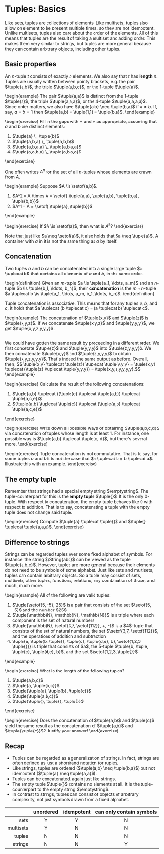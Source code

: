 # Tuples: Basics

Like sets, tuples are collections of elements.
Like multisets, tuples also allow on element to be present multiple times, so they are not idempotent.
Unlike multisets, tuples also care about the order of the elements.
All of this means that tuples are the result of taking a multiset and adding order.
This makes them very similar to strings, but tuples are more general because they can contain arbitrary objects, including other tuples.


## Basic properties

An $n$-tuple $t$ consists of exactly $n$ elements.
We also say that $t$ has **length** $n$.
Tuples are usually written between pointy brackets, e.g. the pair $\tuple{a,b}$, the triple $\tuple{a,b,c}$, or the $1$-tuple $\tuple{a}$.

\begin{example}
The pair $\tuple{a,a}$ is distinct from the 1-tuple $\tuple{a}$, the triple $\tuple{a,a,a}$, or the $4$-tuple $\tuple{a,a,a,a}$.
Since order matters, we also have $\tuple{a,b} \neq \tuple{b,a}$ if $a \neq b$.
If, say, $a = b = 1$ then $\tuple{a,b} = \tuple{1,1} = \tuple{b,a}$.
\end{example}

\begin{exercise}
Fill in the gaps with $=$ and $\neq$ as appropriate, assuming that $a$ and $b$ are distinct elements:

<ol>
<li>$\tuple{a} \_ \tuple{b}$</li>
<li>$\tuple{a,b,a} \_ \tuple{a,b,b}$</li>
<li>$\tuple{a,b,a,a} \_ \tuple{a,b,a,a}$</li>
<li>$\tuple{a,a,b,a} \_ \tuple{a,b,a,a}$</li>
</ol>
\end{exercise}

One often writes $A^n$ for the set of all $n$-tuples whose elements are drawn from $A$.

\begin{example}
Suppose $A \is \setof{a,b}$.

<ol>
<li>$A^2 = A \times A = \setof{ \tuple{a,a}, \tuple{a,b}, \tuple{b,a}, \tuple{b,b}}$</li>
<li>$A^1 = A = \setof{ \tuple{a}, \tuple{b}}$</li>
</ol>
\end{example}

\begin{exercise}
If $A \is \setof{a}$, then what is $A^5$?
\end{exercise}

Note that just like $a \neq \setof{a}$, it also holds that $a \neq \tuple{a}$.
A container with $a$ in it is not the same thing as $a$ by itself.


## Concatenation

Two tuples $a$ and $b$ can be concatenated into a single large tuple $a \tuplecat b$ that contains all elements of $a$ and $b$, in the same order.

\begin{definition}
Given an $m$-tuple $a \is \tuple{a_1, \ldots, a_m}$ and an $n$-tuple $b \is \tuple{b_1, \ldots, b_n}$,
their <b>concatenation</b> is the $m+n$-tuple
$a \tuplecat b \is \tuple{a_1, \ldots, a_m, b_1, \ldots, b_n}$.
\end{definition}

Tuple concatenation is associative.
This means that for any tuples $a$, $b$, and $c$, it holds that $a \tuplecat (b \tuplecat c) = (a \tuplecat b) \tuplecat c$.

\begin{example}
The concatenation of $\tuple{x,y}$ and $\tuple{z}$ is $\tuple{x,y,z}$.
If we concatenate $\tuple{x,y,z}$ and $\tuple{y,y,y,}$, we get $\tuple{x,y,z,y,y,y}$.

<br>
We could have gotten the same result by proceeding in a different order.
We first concetate $\tuple{z}$ and $\tuple{y,y,y}$ into $\tuple{z,y,y,y}$.
We then concatenate $\tuple{x,y}$ and $\tuple{z,y,y,y}$ to obtain $\tuple{x,y,z,y,y,y}$.
That's indeed the same output as before.
Overall, then,
$$(\tuple{x,y} \tuplecat \tuple{z}) \tuplecat \tuple{y,y,y} = \tuple{x,y} \tuplecat (\tuple{z} \tuplecat \tuple{y,y,y}) = \tuple{x,y,z,y,y,y,y}.$$
\end{example}

\begin{exercise}
Calculate the result of the following concatenations:

<ol>
<li>$\tuple{a,b} \tuplecat ((\tuple{c} \tuplecat \tuple{a,b}) \tuplecat \tuple{a,c,e})$</li>
<li>$(\tuple{a,b} \tuplecat \tuple{c}) \tuplecat (\tuple{a,b} \tuplecat \tuple{a,c,e})$</li>
</ol>
\end{exercise}

\begin{exercise}
Write down all possible ways of obtaining $\tuple{a,b,c,d}$ via concatenation of tuples whose length is at least $1$.
For instance, one possible way is $\tuple{a,b} \tuplecat \tuple{c, d}$, but there's several more.
\end{exercise}

\begin{exercise}
Tuple concatenation is not commutative.
That is to say, for some tuples $a$ and $b$ it is not the case that $a \tuplecat b = b \tuplecat a$.
Illustrate this with an example.
\end{exercise}


## The empty tuple

Remember that strings had a special empty string $\emptystring$.
The tuple-counterpart for this is the **empty tuple** $\tuple{}$.
It is the only 0-tuple.
With respect to concatenation, the empty tuple behaves like $0$ with respect to addition.
That is to say, concatenating a tuple with the empty tuple does not change said tuple.

\begin{exercise}
Compute $\tuple{a} \tuplecat \tuple{}$ and $\tuple{} \tuplecat \tuple{a,a,a}$.
\end{exercise}


## Difference to strings

Strings can be regarded tuples over some fixed alphabet of symbols.
For instance, the string $\String{abc}$ can be viewed as the tuple $\tuple{a,b,c}$.
However, tuples are more general because their elements do not need to be symbols of some alphabet.
Just like sets and multisets, tuples can contain arbitrary objects.
So a tuple may consist of sets, multisets, other tuples, functions, relations, any combination of those, and much, much more.

\begin{example}
All of the following are valid tuples:

<ol>
<li>$\tuple{\setof{5, -5}, 25}$ is a pair that consists of the set $\setof{5, -5}$ and the number $25$</li>
<li>$\tuple{\mathbb{N}, \mathbb{N}, \mathbb{N}}$ is a triple where each component is the set of natural numbers</li>
<li>$\tuple{\mathbb{N}, \setof{3,7, \setof{112}}, +, -}$ is a $4$-tuple that consists of the set of natural numbers, the set $\setof{3,7, \setof{112}}$, and the operations of addition and subtraction</li>
<li>\tuple{a, \tuple{b, \tuple{}, \tuple{c}, \tuple{d,e}, b}, \setof{1,2,3, \tuple{}}} is triple that consists of $a$, the 5-tuple $\tuple{b, \tuple, \tuple{c}, \tuple{d,e}, b}$, and the set $\setof{1,2,3, \tuple{}}$</li>
</ol>
\end{example}

\begin{exercise}
What is the length of the following tuples?

<ol>
<li>$\tuple{a,b,c}$</li>
<li>$\tuple{a, \tuple{b,c}}$</li>
<li>$\tuple{\tuple{a}, \tuple{b}, \tuple{c}}$</li>
<li>$\tuple{\tuple{a,b,c}}$</li>
<li>$\tuple{\tuple{}, \tuple{}, \tuple{}}$</li>
</ol>
\end{exercise}

\begin{exercise}
Does the concatenation of $\tuple{a,b}$ and $\tuple{c}$ yield the same result as the concatenation of $\tuple{a,b}$ and $\tuple{\tuple{c}}$?
Justify your answer!
\end{exercise}


## Recap

- Tuples can be regarded as a generalization of strings.
  In fact, strings are often defined as just a shorthand notation for tuples.
- Like strings, tuples are ordered ($\tuple{a,b} \neq \tuple{b,a}$) but not idempotent ($\tuple{a} \neq \tuple{a,a}$).
- Tuples can be concatenated, again just like strings. 
- The empty tuple $\tuple{}$ contains no elements at all.
  It is the tuple-counterpart to the empty string $\emptystring$.
- In contrast to strings, tuples can consist of objects of arbitrary complexity, not just symbols drawn from a fixed alphabet.

|           | **unordered** | **idempotent** | **can only contain symbols** |
| --:       | :-:           | :-:            | :-:                          |
| sets      | Y             | Y              | N                            |
| multisets | Y             | N              | N                            |
| tuples    | N             | N              | N                            |
| strings   | N             | N              | Y                            |
